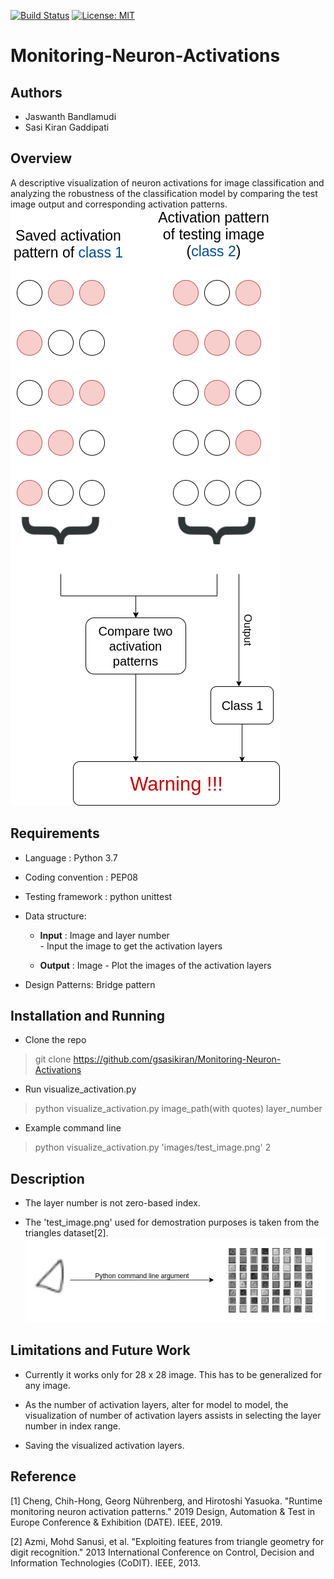 [![Build Status](https://travis-ci.com/gsasikiran/Monitoring-Neuron-Activations.svg?token=Tx91FqTgxZM9ucHAnbfR&branch=master)](https://travis-ci.com/gsasikiran/Monitoring-Neuron-Activations/)
[![License: MIT](https://img.shields.io/badge/License-MIT-green.svg)](https://opensource.org/licenses/MIT)

# Monitoring-Neuron-Activations

## Authors
- Jaswanth Bandlamudi
- Sasi Kiran Gaddipati

## Overview

A descriptive visualization of neuron activations for image classification and analyzing the robustness of the classification model by comparing the test image output and corresponding activation patterns.
![Proposed architecture](/images/architecture.png)

## Requirements

- Language : Python 3.7
  
- Coding convention : PEP08
  
- Testing framework : python unittest
  
- Data structure:
  - **Input** : Image and layer number<br>
        - Input the image to get the activation layers

  - **Output** : Image
        - Plot the images of the activation layers

- Design Patterns: Bridge pattern

## Installation and Running
- Clone the repo
> git  clone  https://github.com/gsasikiran/Monitoring-Neuron-Activations

- Run visualize_activation.py
> python  visualize_activation.py  image_path(with quotes)  layer_number

- Example command line
> python  visualize_activation.py  'images/test_image.png'  2

## Description
- The layer number is not zero-based index.
  
- The 'test_image.png' used for demostration purposes is taken from the triangles dataset[2].  
![Example](/images/example.png)

## Limitations and Future Work

- Currently it works only for 28 x 28 image. This has to be generalized for any image.
  
- As the number of activation layers, alter for model to model, the visualization of number of activation layers assists in selecting the layer number in index range.

- Saving the visualized activation layers.

## Reference

[1] Cheng, Chih-Hong, Georg Nührenberg, and Hirotoshi Yasuoka. "Runtime monitoring neuron activation patterns." 2019 Design, Automation & Test in Europe Conference & Exhibition (DATE). IEEE, 2019.

[2] Azmi, Mohd Sanusi, et al. "Exploiting features from triangle geometry for digit recognition." 2013 International Conference on Control, Decision and Information Technologies (CoDIT). IEEE, 2013.

